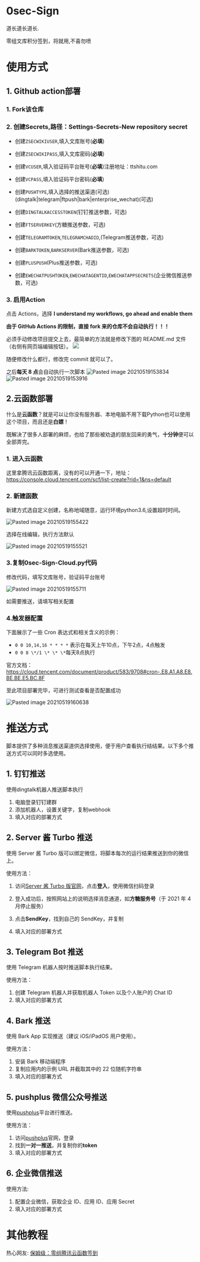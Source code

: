 # 0sec-Sign
道长道长道长.

零组文库积分签到，将就用,不喜勿喷

# 使用方式

## 1. Github action部署

### 1. Fork该仓库

### 2. 创建Secrets,路径：Settings-Secrets-New repository secret

-   创建`ZSECWIKIUSER`,填入文库账号(**必填**)

-   创建`ZSECWIKIPASS`,填入文库密码(**必填**)

-   创建`VCUSER`,填入验证码平台账号(**必填**)注册地址：ttshitu.com

-   创建`VCPASS`,填入验证码平台密码(**必填**)

-   创建`PUSHTYPE`,填入选择的推送渠道(可选)(dingtalk|telegram|ftpush|bark|enterprise\_wechat)(可选)

-   创建`DINGTALKACCESSTOKEN`(钉钉推送参数，可选)

-   创建`FTSERVERKEY`(方糖推送参数，可选)

-   创建`TELEGRAMTOKEN`,`TELEGRAMCHADID`,(Telegram推送参数，可选)

-   创建`BARKTOKEN`,`BARKSERVER`(Bark推送参数，可选)

-   创建`PLUSPUSH`(Plus推送参数，可选)

-   创建`EWECHATPUSHTOKEN`,`EWECHATAGENTID`,`EWECHATAPPSECRETS`(企业微信推送参数，可选)

### 3. 启用Action

点击 Actions，选择 **I understand my workflows, go ahead and enable them**

**由于 GitHub Actions 的限制，直接 fork 来的仓库不会自动执行！！！**

必须手动修改项目提交上去，最简单的方法就是修改下图的 README.md 文件（右侧有网页端编辑按钮）。
![](https://github.com/l1angfeng/0sec-Sign/blob/main/Readme/images/Pasted%20image%2020210519153752.png)

随便修改什么都行，修改完 commit 就可以了。

之后**每天 8 点**会自动执行一次脚本
![Pasted image 20210519153834](https://github.com/l1angfeng/0sec-Sign/blob/main/Readme/images/Pasted%20image%2020210519153834.png)
![Pasted image 20210519153916](https://github.com/l1angfeng/0sec-Sign/blob/main/Readme/images/Pasted%20image%2020210519153916.png)

## 2.云函数部署

什么是**云函数**？就是可以让你没有服务器、本地电脑不用下载Python也可以使用这个项目，而且还是**白嫖**！

既解决了很多人部署的麻烦，也给了那些被劝退的朋友回来的勇气，**十分钟**便可以全部弄完。

### 1. 进入云函数

这里拿腾讯云函数距离，没有的可以开通一下，地址：https://console.cloud.tencent.com/scf/list-create?rid=1&ns=default

### 2. 新建函数

新建方式选自定义创建，名称地域随意，运行环境python3.6,设置超时时间。

![Pasted image 20210519155422](https://github.com/l1angfeng/0sec-Sign/blob/main/Readme/images/Pasted%20image%2020210519155422.png)

选择在线编辑，执行方法默认

![Pasted image 20210519155521](https://github.com/l1angfeng/0sec-Sign/blob/main/Readme/images/Pasted%20image%2020210519155521.png)

### 3.复制0sec-Sign-Cloud.py代码

修改代码，填写文库账号，验证码平台账号

![Pasted image 20210519155711](https://github.com/l1angfeng/0sec-Sign/blob/main/Readme/images/Pasted%20image%2020210519155711.png)

如需要推送，请填写相关配置

### 4.触发器配置

下面展示了一些 Cron 表达式和相关含义的示例：

-   `0 0 10,14,16 * * * *` 表示在每天上午10点，下午2点，4点触发
-   `0 0 8 \*/1 \* \* \*`每天8点执行

官方文档：https://cloud.tencent.com/document/product/583/9708#cron-.E8.A1.A8.E8.BE.BE.E5.BC.8F

至此项目部署完毕，可进行测试查看是否配置成功

![Pasted image 20210519160638](https://github.com/l1angfeng/0sec-Sign/blob/main/Readme/images/Pasted%20image%2020210519160638.png)

# 推送方式

脚本提供了多种消息推送渠道供选择使用，便于用户查看执行结结果。以下多个推送方式可以同时多选使用。

## 1. 钉钉推送

使用dingtalk机器人推送脚本执行

1. 电脑登录钉钉建群
2. 添加机器人，设置关键字，复制webhook
3. 填入对应的部署方式

## 2. Server 酱 Turbo 推送

使用 Server 酱 Turbo 版可以绑定微信，将脚本每次的运行结果推送到你的微信上。

使用方法：

1.  访问[Server 酱 Turbo 版官网](https://sct.ftqq.com/)，点击**登入**，使用微信扫码登录

2.  登入成功后，按照网站上的说明选择消息通道，如**方糖服务号**（于 2021 年 4 月停止服务）

3.  点击**SendKey**，找到自己的 SendKey，并复制
4.  填入对应的部署方式

## 3. Telegram Bot 推送

使用 Telegram 机器人按时推送脚本执行结果。

使用方法：

1.  创建 Telegram 机器人并获取机器人 Token 以及个人账户的 Chat ID
2.  填入对应的部署方式

## 4. Bark 推送

使用 Bark App 实现推送（建议 iOS/iPadOS 用户使用）。

使用方法：

1.  安装 Bark 移动端程序
2.  复制应用内的示例 URL 并截取其中的 22 位随机字符串
3.  填入对应的部署方式

## 5. pushplus 微信公众号推送

使用[pushplus](http://www.pushplus.plus/)平台进行推送。

使用方法：

1.  访问[pushplus](http://www.pushplus.plus/)官网，登录
2.  找到**一对一推送**，并复制你的**token**
3.  填入对应的部署方式

## 6. 企业微信推送

使用方法:

1.  配置企业微信，获取企业 ID、应用 ID、应用 Secret
2.  填入对应的部署方式



# 其他教程

热心网友: [保姆级：零组腾讯云函数签到](https://www.yuque.com/docs/share/7072c390-0eea-4302-9231-c69cd191e3d6?#)
